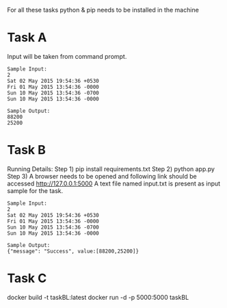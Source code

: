 For all these tasks python & pip needs to be installed in the machine
# Task A
Input will be taken from command prompt.
```
Sample Input:
2
Sat 02 May 2015 19:54:36 +0530
Fri 01 May 2015 13:54:36 -0000
Sun 10 May 2015 13:54:36 -0700
Sun 10 May 2015 13:54:36 -0000

Sample Output:
88200
25200
```
# Task B
Running Details:
Step 1) pip install requirements.txt
Step 2) python app.py
Step 3) A browser needs to be opened and following link should be accessed http://127.0.0.1:5000
		A text file named input.txt is present as input sample for the task.
```
Sample Input:
2
Sat 02 May 2015 19:54:36 +0530
Fri 01 May 2015 13:54:36 -0000
Sun 10 May 2015 13:54:36 -0700
Sun 10 May 2015 13:54:36 -0000

Sample Output:
{"message": "Success", value:[88200,25200]}
```
# Task C
docker build -t taskBL:latest
docker run -d -p 5000:5000 taskBL